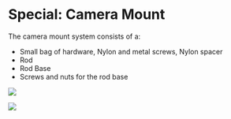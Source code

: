 # Special: Camera Mount

The camera mount system consists of a:

* Small bag of hardware, Nylon and metal screws, Nylon spacer&#x20;
* Rod
* Rod Base&#x20;
* Screws and nuts for the rod base

![](../../../../.gitbook/assets/IMG\_20171221\_134543.png)

![](../../../../.gitbook/assets/IMG\_20171221\_134628.png)
